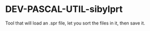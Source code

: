 DEV-PASCAL-UTIL-sibylprt
========================

Tool that will load an .spr file, let you sort the files in it, then save it.
